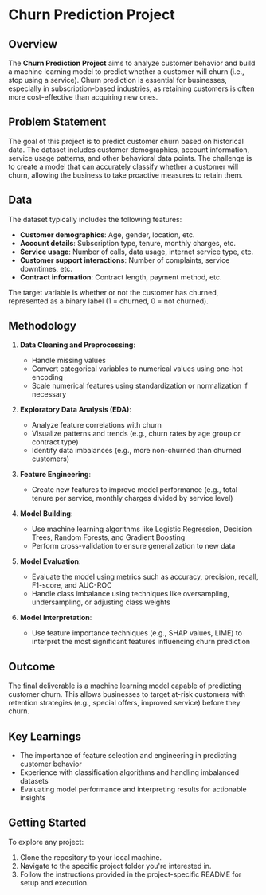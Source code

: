 # Churn Prediction Project

## Overview
The **Churn Prediction Project** aims to analyze customer behavior and build a machine learning model to predict whether a customer will churn (i.e., stop using a service). Churn prediction is essential for businesses, especially in subscription-based industries, as retaining customers is often more cost-effective than acquiring new ones.

## Problem Statement
The goal of this project is to predict customer churn based on historical data. The dataset includes customer demographics, account information, service usage patterns, and other behavioral data points. The challenge is to create a model that can accurately classify whether a customer will churn, allowing the business to take proactive measures to retain them.

## Data
The dataset typically includes the following features:
- **Customer demographics**: Age, gender, location, etc.
- **Account details**: Subscription type, tenure, monthly charges, etc.
- **Service usage**: Number of calls, data usage, internet service type, etc.
- **Customer support interactions**: Number of complaints, service downtimes, etc.
- **Contract information**: Contract length, payment method, etc.

The target variable is whether or not the customer has churned, represented as a binary label (1 = churned, 0 = not churned).

## Methodology

1. **Data Cleaning and Preprocessing**:
   - Handle missing values
   - Convert categorical variables to numerical values using one-hot encoding
   - Scale numerical features using standardization or normalization if necessary

2. **Exploratory Data Analysis (EDA)**:
   - Analyze feature correlations with churn
   - Visualize patterns and trends (e.g., churn rates by age group or contract type)
   - Identify data imbalances (e.g., more non-churned than churned customers)

3. **Feature Engineering**:
   - Create new features to improve model performance (e.g., total tenure per service, monthly charges divided by service level)

4. **Model Building**:
   - Use machine learning algorithms like Logistic Regression, Decision Trees, Random Forests, and Gradient Boosting
   - Perform cross-validation to ensure generalization to new data

5. **Model Evaluation**:
   - Evaluate the model using metrics such as accuracy, precision, recall, F1-score, and AUC-ROC
   - Handle class imbalance using techniques like oversampling, undersampling, or adjusting class weights

6. **Model Interpretation**:
   - Use feature importance techniques (e.g., SHAP values, LIME) to interpret the most significant features influencing churn prediction

## Outcome
The final deliverable is a machine learning model capable of predicting customer churn. This allows businesses to target at-risk customers with retention strategies (e.g., special offers, improved service) before they churn.

## Key Learnings
- The importance of feature selection and engineering in predicting customer behavior
- Experience with classification algorithms and handling imbalanced datasets
- Evaluating model performance and interpreting results for actionable insights


## Getting Started

To explore any project:
1. Clone the repository to your local machine.
2. Navigate to the specific project folder you're interested in.
3. Follow the instructions provided in the project-specific README for setup and execution.

